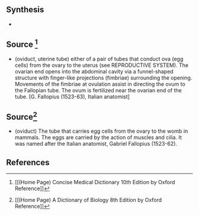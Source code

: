 ## Synthesis
- 
## Source [^1]
- (oviduct, uterine tube) either of a pair of tubes that conduct ova (egg cells) from the ovary to the uterus (see REPRODUCTIVE SYSTEM). The ovarian end opens into the abdominal cavity via a funnel-shaped structure with finger-like projections (fimbriae) surrounding the opening. Movements of the fimbriae at ovulation assist in directing the ovum to the Fallopian tube. The ovum is fertilized near the ovarian end of the tube. \[G. Fallopius (1523-63), Italian anatomist]
## Source[^2]
- (oviduct) The tube that carries egg cells from the ovary to the womb in mammals. The eggs are carried by the action of muscles and cilia. It was named after the Italian anatomist, Gabriel Fallopius (1523-62).
## References

[^1]: [[(Home Page) Concise Medical Dictionary 10th Edition by Oxford Reference]]
[^2]: [[(Home Page) A Dictionary of Biology 8th Edition by Oxford Reference]]
